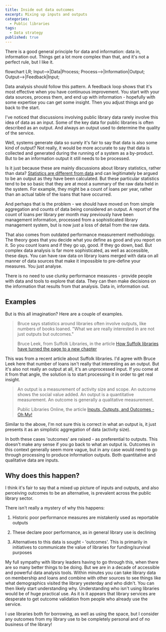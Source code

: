 ```yaml
---
title: Inside out data outcomes
excerpt: Mixing up inputs and outputs
categories:
  - Public libraries
tags:
  - Data strategy
published: true
---
```


There is a good general principle for data and information: data in, information out. Things get a lot more complex than that, and it's not a perfect rule, but I like it.

<div class="mermaid">
flowchart LR;
  Input-->|Data|Process;
  Process-->|Information|Output;
  Output-->|Feedback|Input;
</div>

Data analysis should follow this pattern. A feedback loop shows that it's most effective when you have continuous improvement. You start with your data sources, process them, and end up with information - hopefully with some expertise you can get some insight. Then you adjust things and go back to the start.

I've noticed that discussions involving public library data rarely involve this idea of data as an input. Some of the key data for public libraries is often described as an output. And always an output used to determine the quality of the service.

Well, systems generate data so surely it's fair to say that data is also some kind of output? Not really, it would be more accurate to say that data is collected and generated during the running of a system as a by-product. But to be an information output it still needs to be processed.

Is it just because these are mainly discussions about library statistics, rather than data? [Statistics are different from data](https://libguides.lib.msu.edu/datastats) and can legitimately be argued to be an output as they have been calculated. But these particular statistics tend to be so basic that they are at most a summary of the raw data held in the system. For example, they might be a count of loans per year, rather than an actual table of the loans that have occurred.

And perhaps that is the problem - we should have moved on from simple aggregation and counts of data being considered an output. A report of the count of loans per library per month may previously have been management information, processed from a sophisticated library management system, but is now just a loss of detail from the raw data.

That also comes from outdated performance measurement methodology. The theory goes that you decide what you define as good and you report on it. So you count loans and if they go up, good. If they go down, bad. But complex data analysis is far more sophisticated, as well as accessible, these days. You can have raw data on library loans merged with data on all manner of data sources that make it impossible to pre-define your measures. You just analyse.

There is no need to use clunky performance measures - provide people with data and tools to explore that data. They can then make decisions on the information that results from that analysis. Data in, information out.

## Examples

But is this all imagination? Here are a couple of examples.

> Bruce says statistics around libraries often involve outputs, like numbers of books loaned. "What we are really interested in are not just outputs but outcomes."
>
> Bruce Leek, from Suffolk Libraries, in the article [How Suffolk libraries have turned the page to a new chapter](https://www.suffolknews.co.uk/mildenhall/how-suffolk-libraries-have-turned-the-page-to-a-new-chapter-9210820/)

This was from a recent article about Suffolk libraries. I'd agree with Bruce Leek here that number of loans isn't really that interesting as an output. But it's also not really an output at all, it's an unprocessed input. If you come at it from that angle, the solution is to start processing it in order to get real insight.

> An output is a measurement of activity size and scope. An outcome shows the social value added. An output is a quantitative measurement. An outcome is generally a qualitative measurement.
>
> Public Libraries Online, the article [Inputs, Outputs, and Outcomes - Oh My!](http://publiclibrariesonline.org/2014/12/inputs-outputs-and-outcomes-oh-my/)

Similar to the above, I'm not sure this is correct in what an output is, it just presents it as an simplistic aggregation of data (activity size).

In both these cases 'outcomes' are raised - as preferential to outputs. This doesn't make any sense if you go back to what an output is. Outcomes in this context generally seem more vague, but in any case would need to go through processing to produce information outputs. Both quantitative and qualitative data are inputs.

## Why does this happen?

I think it's fair to say that a mixed up picture of inputs and outputs, and also perceiving outcomes to be an alternative, is prevalent across the public library sector.

There isn't really a mystery of why this happens:

1. Historic poor performance measures are mistakenly used as reportable outputs

2. These declare poor performance, as in general library use is declining

3. Alternatives to this data is sought - 'outcomes'. This is primarily in initiatives to communicate the value of libraries for funding/survival purposes

My full sympathy with library leaders having to go through this, when there are so many better things to be doing. But we are in a decade of accessible and powerful data analysis tools. Within minutes you can take library data on membership and loans and combine with other sources to see things like what demographics visited the library yesterday and who didn't. You can then likely start understanding why. Understanding who isn't using libraries would be of huge practical use. As it is it appears that library services are desperate to get outcome validation from people who already use the service.

I use libraries both for borrowing, as well as using the space, but I consider any outcomes from my library use to be completely personal and of no business of the library! 

